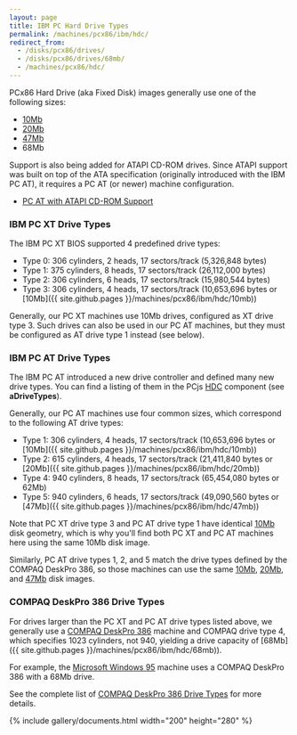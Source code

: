 ```yaml
---
layout: page
title: IBM PC Hard Drive Types
permalink: /machines/pcx86/ibm/hdc/
redirect_from:
  - /disks/pcx86/drives/
  - /disks/pcx86/drives/68mb/
  - /machines/pcx86/hdc/
---
```


PCx86 Hard Drive (aka Fixed Disk) images generally use one of the following sizes:

  - [10Mb](10mb/)
  - [20Mb](20mb/)
  - [47Mb](47mb/)
  - 68Mb

Support is also being added for ATAPI CD-ROM drives.  Since ATAPI support was
built on top of the ATA specification (originally introduced with the IBM PC AT),
it requires a PC AT (or newer) machine configuration.

  - [PC AT with ATAPI CD-ROM Support](/machines/pcx86/ibm/5170/vga/cdrom/)

### IBM PC XT Drive Types

The IBM PC XT BIOS supported 4 predefined drive types:

  - Type 0: 306 cylinders, 2 heads, 17 sectors/track (5,326,848 bytes)
  - Type 1: 375 cylinders, 8 heads, 17 sectors/track (26,112,000 bytes)
  - Type 2: 306 cylinders, 6 heads, 17 sectors/track (15,980,544 bytes)
  - Type 3: 306 cylinders, 4 heads, 17 sectors/track (10,653,696 bytes or [10Mb]({{ site.github.pages }}/machines/pcx86/ibm/hdc/10mb))

Generally, our PC XT machines use 10Mb drives, configured as XT drive type 3.  Such drives can also
be used in our PC AT machines, but they must be configured as AT drive type 1 instead (see below).

### IBM PC AT Drive Types

The IBM PC AT introduced a new drive controller and defined many new drive types.  You can find a listing of them
in the PCjs [HDC](/machines/pcx86/lib/hdc.js) component (see **aDriveTypes**).

Generally, our PC AT machines use four common sizes, which correspond to the following AT drive types:

  - Type 1: 306 cylinders, 4 heads, 17 sectors/track (10,653,696 bytes or [10Mb]({{ site.github.pages }}/machines/pcx86/ibm/hdc/10mb))
  - Type 2: 615 cylinders, 4 heads, 17 sectors/track (21,411,840 bytes or [20Mb]({{ site.github.pages }}/machines/pcx86/ibm/hdc/20mb))
  - Type 4: 940 cylinders, 8 heads, 17 sectors/track (65,454,080 bytes or 62Mb)
  - Type 5: 940 cylinders, 6 heads, 17 sectors/track (49,090,560 bytes or [47Mb]({{ site.github.pages }}/machines/pcx86/ibm/hdc/47mb))

Note that PC XT drive type 3 and PC AT drive type 1 have identical [10Mb](10mb/) disk geometry, which is why you'll find
both PC XT and PC AT machines here using the same 10Mb disk image.

Similarly, PC AT drive types 1, 2, and 5 match the drive types defined by the COMPAQ DeskPro 386, so those machines
can use the same [10Mb](10mb/), [20Mb](20mb/), and [47Mb](47mb/) disk images.

### COMPAQ DeskPro 386 Drive Types

For drives larger than the PC XT and PC AT drive types listed above, we generally use a
[COMPAQ DeskPro 386](/machines/pcx86/compaq/deskpro386/) machine and COMPAQ drive type 4,
which specifies 1023 cylinders, not 940, yielding a drive capacity of [68Mb]({{ site.github.pages }}/machines/pcx86/ibm/hdc/68mb)).

For example, the [Microsoft Windows 95](/software/pcx86/sys/windows/win95/4.00.950/) machine uses
a COMPAQ DeskPro 386 with a 68Mb drive.

See the complete list of [COMPAQ DeskPro 386 Drive Types](/machines/pcx86/compaq/deskpro386/#fixed-disk-drive-parameter-table-values) for more details.

{% include gallery/documents.html width="200" height="280" %}

